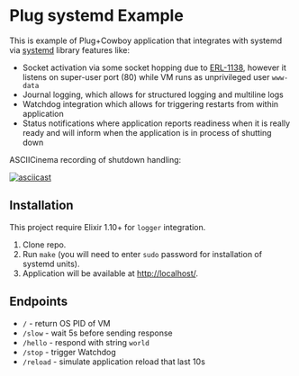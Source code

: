 # Plug systemd Example

This is example of Plug+Cowboy application that integrates with systemd via
[systemd](https://github.com/hauleth/erlang-systemd) library features like:

- Socket activation via some socket hopping due to
  [ERL-1138](https://bugs.erlang.org/browse/ERL-1138), however it listens on
  super-user port (80) while VM runs as unprivileged user `www-data`
- Journal logging, which allows for structured logging and multiline logs
- Watchdog integration which allows for triggering restarts from within
  application
- Status notifications where application reports readiness when it is really
  ready and will inform when the application is in process of shutting down

ASCIICinema recording of shutdown handling:

[![asciicast](https://asciinema.org/a/jqTbUdgFkc7206vFK4AScqq5p.svg)](https://asciinema.org/a/jqTbUdgFkc7206vFK4AScqq5p)

## Installation

This project require Elixir 1.10+ for `logger` integration.

1. Clone repo.
2. Run `make` (you will need to enter `sudo` password for installation of
   systemd units).
3. Application will be available at <http://localhost/>.

## Endpoints

- `/` - return OS PID of VM
- `/slow` - wait 5s before sending response
- `/hello` - respond with string `world`
- `/stop` - trigger Watchdog
- `/reload` - simulate application reload that last 10s
